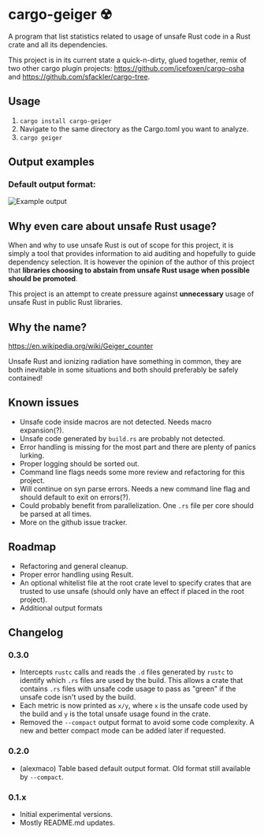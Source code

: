 cargo-geiger ☢
===============

A program that list statistics related to usage of unsafe Rust code in a Rust
crate and all its dependencies.

This project is in its current state a quick-n-dirty, glued together, remix of
two other cargo plugin projects:
<https://github.com/icefoxen/cargo-osha> and
<https://github.com/sfackler/cargo-tree>.


Usage
-----

1. `cargo install cargo-geiger`
2. Navigate to the same directory as the Cargo.toml you want to analyze.
3. `cargo geiger`


Output examples
---------------

### Default output format:
![Example output](https://user-images.githubusercontent.com/3704611/42893683-54f16930-8ab5-11e8-87a5-785fe4a1d5d9.png)


Why even care about unsafe Rust usage?
--------------------------------------

When and why to use unsafe Rust is out of scope for this project, it is simply
a tool that provides information to aid auditing and hopefully to guide
dependency selection. It is however the opinion of the author of this project
that __libraries choosing to abstain from unsafe Rust usage when possible should
be promoted__.

This project is an attempt to create pressure against __unnecessary__ usage of
unsafe Rust in public Rust libraries.


Why the name?
-------------

<https://en.wikipedia.org/wiki/Geiger_counter>

Unsafe Rust and ionizing radiation have something in common, they are both
inevitable in some situations and both should preferably be safely contained!


Known issues
------------

- Unsafe code inside macros are not detected. Needs macro expansion(?).
- Unsafe code generated by `build.rs` are probably not detected.
- Error handling is missing for the most part and there are plenty of panics lurking.
- Proper logging should be sorted out.
- Command line flags needs some more review and refactoring for this project.
- Will continue on syn parse errors. Needs a new command line flag and should
  default to exit on errors(?).
- Could probably benefit from parallelization. One `.rs` file per core should
  be parsed at all times.
- More on the github issue tracker.


Roadmap
-------

- Refactoring and general cleanup.
- Proper error handling using Result.
- An optional whitelist file at the root crate level to specify crates that are
  trusted to use unsafe (should only have an effect if placed in the root
  project).
- Additional output formats


Changelog
---------

### 0.3.0
 - Intercepts `rustc` calls and reads the `.d` files generated by `rustc` to
   identify which `.rs` files are used by the build. This allows a crate that
   contains `.rs` files with unsafe code usage to pass as "green" if the unsafe
   code isn't used by the build.
 - Each metric is now printed as `x/y`, where `x` is the unsafe code used by the
   build and `y` is the total unsafe usage found in the crate.
 - Removed the `--compact` output format to avoid some code complexity. A new
   and better compact mode can be added later if requested.

### 0.2.0
 - (alexmaco) Table based default output format. Old format still available by
   `--compact`.

### 0.1.x
 - Initial experimental versions.
 - Mostly README.md updates.


